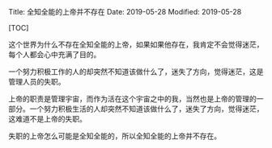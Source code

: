 Title: 全知全能的上帝并不存在
Date: 2019-05-28
Modified: 2019-05-28

[TOC]

这个世界为什么不存在全知全能的上帝，如果如果他存在，我肯定不会觉得迷茫，每个人都会心中充满了目的。

一个努力积极工作的人的却突然不知道该做什么了，迷失了方向，觉得迷茫，这是管理人员的失职。

上帝的职责是管理宇宙，而作为活在这个宇宙之中的我，当然也是上帝的管理的一部分。一个努力积极生活的人却突然不知道该做什么了，迷失了方向，觉得迷茫，这难道不是上帝的失职。

失职的上帝怎么可能是全知全能的，所以全知全能的上帝并不存在。